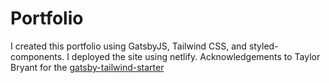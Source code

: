 # Portfolio

I created this portfolio using GatsbyJS, Tailwind CSS, and styled-components. I
deployed the site using netlify. Acknowledgements to Taylor Bryant for the
[gatsby-tailwind-starter](https://github.com/taylorbryant/gatsby-starter-tailwind)
